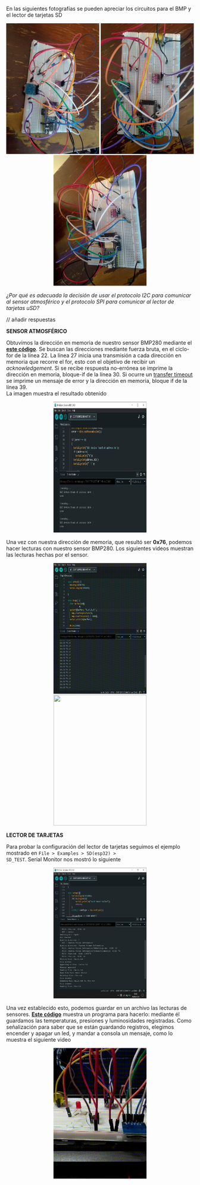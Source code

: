 En las siguientes fotografías se pueden apreciar los circuitos para el BMP
y el lector de tarjetas SD

<p align = "center">
    <img src="./images/circuito_izquierda.jpg" alt = "" width = "250px" height = "350px">
    <img src="./images/circuito_frontal.jpg" alt = "" width = "250px" height = "350px">
    <img src="./images/circuito_derecha.jpg" alt = "" width = "250px" height = "350px">
</p>

*¿Por qué es adecuada la decisión de usar el protocolo I2C para comunicar al 
sensor atmosférico y el protocolo SPI para comunicar al lector de tarjetas uSD?* 

// añadir respuestas 

**SENSOR ATMOSFÉRICO**

Obtuvimos la dirección en memoria de nuestro sensor BMP280 mediante el
**[este código]()**. Se buscan las direcciones mediante fuerza 
bruta, en el ciclo-for de la línea 22. La línea 27 inicia una transmisión a cada dirección 
en memoria que recorre el for, esto con el objetivo de recibir un *acknowledgement*.
Si se recibe respuesta no-errónea se imprime la dirección en memoria,
bloque-if de la línea 30. Si ocurre un [transfer timeout](https://docs.particle.io/reference/device-os/api/wire-i2c/endtransmission/)
se imprime un mensaje de error y la dirección en memoria, bloque if
de la línea 39.<br>
La imagen muestra el resultado obtenido
<p align = "center">
    <img src="./images/wire_scan.JPG" width = "250" height = "350">
</p>

Una vez con nuestra dirección de memoria, que resultó ser **0x76**, podemos 
hacer lecturas con nuestro sensor BMP280. Los siguientes videos muestran 
las lecturas hechas por el sensor.

<p align = "center">
    <img src="./images/tmpvspress_ide.gif" width = "250" height = "350"> <br>
    <img src="./images/tmpvspress_plotter.gif.gif" width = "250" height = "350"> <br>
</p>

**LECTOR DE TARJETAS**

Para probar la configuración del lector de tarjetas seguimos el ejemplo
mostrado en <code>File > Examples > SD(esp32) > SD_TEST</code>. Serial
Monitor nos mostró lo siguiente

<p align = "center">
    <img src="./images/SD_test.JPG" width = "250" height = "350">
</p>

Una vez establecido esto, podemos guardar en un archivo las lecturas de 
sensores. **[Este código]()** muestra un programa para hacerlo: mediante
él guardamos las temperaturas, presiones y luminosidades registradas. 
Como señalización para saber que se están guardando registros, elegimos 
encender y apagar un led, y mandar a consola un mensaje, como lo muestra 
el siguiente video

<p align = "center">
    <img src="./images/SD_led.gif" width = "250" height = "350">
</p>